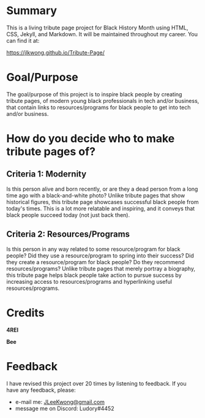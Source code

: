 # Summary
This is a living tribute page project for Black History Month using HTML, CSS, Jekyll, and Markdown. It will be maintained throughout my career. You can find it at:

https://jlkwong.github.io/Tribute-Page/

# Goal/Purpose
The goal/purpose of this project is to inspire black people by creating tribute pages, of modern young black professionals in tech and/or business, that contain links to resources/programs for black people to get into tech and/or business.

# How do you decide who to make tribute pages of?

## Criteria 1: Modernity
Is this person alive and born recently, or are they a dead person from a long time ago with a black-and-white photo? Unlike tribute pages that show historical figures, this tribute page showcases successful black people from today's times. This is a lot more relatable and inspiring, and it conveys that black people succeed today (not just back then).

## Criteria 2: Resources/Programs
Is this person in any way related to some resource/program for black people? Did they use a resource/program to spring into their success? Did they create a resource/program for black people? Do they recommend resources/programs? Unlike tribute pages that merely portray a biography, this tribute page helps black people take action to pursue success by increasing access to resources/programs and hyperlinking useful resources/programs.

# Credits
**4REI**

**Bee**

# Feedback
I have revised this project over 20 times by listening to feedback. If you have any feedback, please:
* e-mail me: JLeeKwong@gmail.com
* message me on Discord: Ludory#4452
